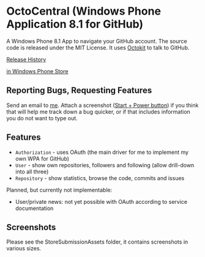 OctoCentral (Windows Phone Application 8.1 for GitHub)
========

A Windows Phone 8.1 App to navigate your GitHub account. The source code is released under the MIT License. 
It uses [Octokit](https://github.com/octokit/octokit.net/) to talk to GitHub.

[Release History](https://github.com/christophwille/wpaghapp/wiki/Release-History)

[in Windows Phone Store](http://www.windowsphone.com/en-us/store/app/octocentral/5450b4ca-875b-4d47-8d2a-75004a873f87)

## Reporting Bugs, Requesting Features

Send an email to [me](mailto:christoph.wille@gmail.com). Attach a screenshot ([Start + Power button](http://www.windowsphone.com/en-us/how-to/wp8/photos/take-a-screenshot))
if you think that will help me track down a bug quicker, or if that includes information you do not want to type out. 

## Features

* `Authorization` - uses OAuth (the main driver for me to implement my own WPA for GitHub)
* `User` - show own repositories, followers and following (allow drill-down into all three)
* `Repository` - show statistics, browse the code, commits and issues

Planned, but currently not implementable:

* User/private news: not yet possible with OAuth according to service documentation

## Screenshots

Please see the StoreSubmissionAssets folder, it contains screenshots in various sizes.
